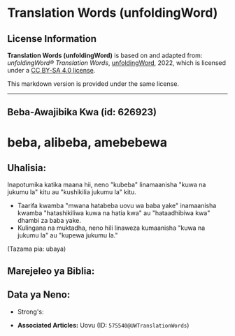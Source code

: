 # Translation Words (unfoldingWord)

## License Information

**Translation Words (unfoldingWord)** is based on and adapted from: _unfoldingWord® Translation Words_, [unfoldingWord](https://unfoldingword.org/utw), 2022, which is licensed under a [CC BY-SA 4.0 license](https://creativecommons.org/licenses/by-sa/4.0/legalcode.en).

This markdown version is provided under the same license.



--------------------------------

## Beba-Awajibika Kwa (id: 626923)

beba, alibeba, amebebewa
========================

Uhalisia:
---------

Inapotumika katika maana hii, neno "kubeba" linamaanisha "kuwa na jukumu la" kitu au "kushikilia jukumu la" kitu.

* Taarifa kwamba "mwana hatabeba uovu wa baba yake" inamaanisha kwamba "hatashikiliwa kuwa na hatia kwa" au "hataadhibiwa kwa" dhambi za baba yake.
* Kulingana na muktadha, neno hili linaweza kumaanisha "kuwa na jukumu la" au "kupewa jukumu la."

(Tazama pia: ubaya)

Marejeleo ya Biblia:
--------------------

Data ya Neno:
-------------

* Strong's:

* **Associated Articles:** Uovu (ID: `575540@UWTranslationWords`)

